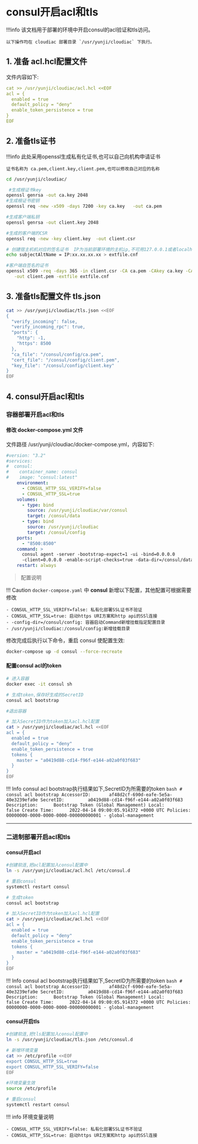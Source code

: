 # consul开启acl和tls

!!!info
    该文档用于部署的环境中开启consul的acl验证和tls访问。

    以下操作均在 cloudiac 部署目录 `/usr/yunji/cloudiac` 下执行。

## 1. 准备 acl.hcl配置文件 

文件内容如下:

```yaml
cat >> /usr/yunji/cloudiac/acl.hcl <<EOF
acl = {
  enabled = true
  default_policy = "deny"
  enable_token_persistence = true
}
EOF
```

## 2. 准备tls证书

!!!info
    此处采用openssl生成私有化证书,也可以自己向机构申请证书

    证书名称为 ca.pem,client.key,client.pem,也可以修改自己对应的名称

```bash
cd /usr/yunji/cloudiac/

 #生成根证书key
openssl genrsa -out ca.key 2048
#生成根证书密钥
openssl req -new -x509 -days 7200 -key ca.key   -out ca.pem

#生成客户端私钥
openssl genrsa -out client.key 2048

#生成的客户端的CSR
openssl req -new -key client.key  -out client.csr

# 创建宿主机机对应的签名证书  IP为当前部署环境的主机ip,不可用127.0.0.1或者localhost
echo subjectAltName = IP:xx.xx.xx.xx > extfile.cnf

#客户端自签名的证书
openssl x509 -req -days 365 -in client.csr -CA ca.pem -CAkey ca.key -CAcreateserial \
   -out client.pem -extfile extfile.cnf
```

## 3. 准备tls配置文件 tls.json

```bash
cat >> /usr/yunji/cloudiac/tls.json <<EOF
{
  "verify_incoming": false,
  "verify_incoming_rpc": true,
  "ports": {
    "http": -1,
    "https": 8500
  },
  "ca_file": "/consul/config/ca.pem",
  "cert_file": "/consul/config/client.pem",
  "key_file": "/consul/config/client.key"
}
EOF
```

## 4. consul开启acl和tls

### 容器部署开启acl和tls

#### 修改 docker-compose.yml 文件

文件路径 /usr/yunji/cloudiac/docker-compose.yml，内容如下:

```yaml
#version: "3.2"
#services:
#  consul:
#    container_name: consul
#    image: "consul:latest"
    environment:
      - CONSUL_HTTP_SSL_VERIFY=false
      - CONSUL_HTTP_SSL=true
    volumes:
      - type: bind
        source: /usr/yunji/cloudiac/var/consul
        target: /consul/data
      - type: bind
        source: /usr/yunji/cloudiac
        target: /consul/config
    ports:
      - "8500:8500"
    command: >
      consul agent -server -bootstrap-expect=1 -ui -bind=0.0.0.0
      -client=0.0.0.0 -enable-script-checks=true -data-dir=/consul/data -config-dir=/consul/config
    restart: always

```

> 配置说明

!!! Caution
    `docker-compose.yaml` 中 **consul** 新增以下配置，其他配置可根据需要修改

    - CONSUL_HTTP_SSL_VERIFY=false: 私有化部署SSL证书不验证
    - CONSUL_HTTP_SSL=true: 启动https URI方案和http api的SSl连接
    - -config-dir=/consul/config: 容器启动Command新增挂载指定配置目录
    - /usr/yunji/cloudiac:/consul/config:新增挂载目录 

修改完成后执行以下命令，重启 consul 使配置生效:

```bash
docker-compose up -d consul --force-recreate
```


#### 配置consul acl的token
```bash
# 进入容器
docker exec -it consul sh

# 生成token,保存好生成的SecretID
consul acl bootstrap

#退出容器

# 加入SecretID作为token加入acl.hcl配置
cat > /usr/yunji/cloudiac/acl.hcl <<EOF
acl = {
  enabled = true
  default_policy = "deny"
  enable_token_persistence = true
  tokens {
    master = "a0419d88-cd14-f96f-e144-a02a0f03f683" 
  }
}
EOF
```
!!! Info
    consul acl bootstrap执行结果如下,SecretID为所需要的token
    ```bash
    # consul acl bootstrap
    AccessorID:       af48d2cf-690d-eafe-5e5a-40e3239efa9e
    SecretID:         a0419d88-cd14-f96f-e144-a02a0f03f683
    Description:      Bootstrap Token (Global Management)
    Local:            false
    Create Time:      2022-04-14 09:00:05.914372 +0000 UTC
    Policies:
    00000000-0000-0000-0000-000000000001 - global-management
    ```


---

### 二进制部署开启acl和tls
#### consul开启acl

```bash
#创建软连,把acl配置加入consul配置中
ln -s /usr/yunji/cloudiac/acl.hcl /etc/consul.d

# 重启consul
systemctl restart consul

# 生成token
consul acl bootstrap

# 加入SecretID作为token加入acl.hcl配置
cat > /usr/yunji/cloudiac/acl.hcl <<EOF
acl = {
  enabled = true
  default_policy = "deny"
  enable_token_persistence = true
  tokens {
    master = "a0419d88-cd14-f96f-e144-a02a0f03f683" 
  }
}
EOF
```
!!! Info
    consul acl bootstrap执行结果如下,SecretID为所需要的token
    ```bash
    # consul acl bootstrap
    AccessorID:       af48d2cf-690d-eafe-5e5a-40e3239efa9e
    SecretID:         a0419d88-cd14-f96f-e144-a02a0f03f683
    Description:      Bootstrap Token (Global Management)
    Local:            false
    Create Time:      2022-04-14 09:00:05.914372 +0000 UTC
    Policies:
    00000000-0000-0000-0000-000000000001 - global-management
    ```

#### consul开启tls

```bash
#创建软连,把tls配置加入consul配置中
ln -s /usr/yunji/cloudiac/tls.json /etc/consul.d

# 新增环境变量
cat >> /etc/profile <<EOF
export CONSUL_HTTP_SSL=true
export CONSUL_HTTP_SSL_VERIFY=false
EOF

#环境变量生效
source /etc/profile

# 重启consul
systemctl restart consul
```

!!! info
    环境变量说明

    - CONSUL_HTTP_SSL_VERIFY=false: 私有化部署SSL证书不验证
    - CONSUL_HTTP_SSL=true: 启动https URI方案和http api的SSl连接
